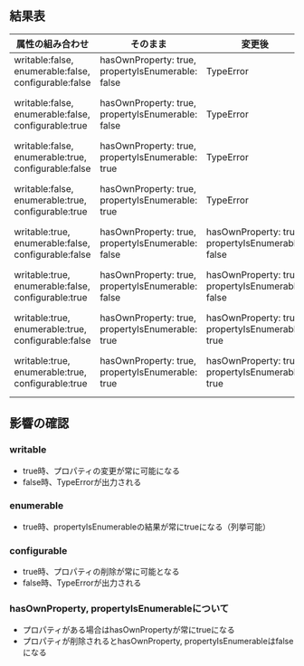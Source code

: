 ## 結果表

| 属性の組み合わせ                                     | そのまま                                          | 変更後                                            | 削除後                                             |
| ---------------------------------------------------- | ------------------------------------------------- | ------------------------------------------------- | -------------------------------------------------- |
| writable:false, enumerable:false, configurable:false | hasOwnProperty: true, propertyIsEnumerable: false | TypeError                                         | TypeError                                          |
| writable:false, enumerable:false, configurable:true  | hasOwnProperty: true, propertyIsEnumerable: false | TypeError                                         | hasOwnProperty: false, propertyIsEnumerable: false |
| writable:false, enumerable:true, configurable:false  | hasOwnProperty: true, propertyIsEnumerable: true  | TypeError                                         | TypeError                                          |
| writable:false, enumerable:true, configurable:true   | hasOwnProperty: true, propertyIsEnumerable: true  | TypeError                                         | hasOwnProperty: false, propertyIsEnumerable: false |
| writable:true, enumerable:false, configurable:false  | hasOwnProperty: true, propertyIsEnumerable: false | hasOwnProperty: true, propertyIsEnumerable: false | TypeError                                          |
| writable:true, enumerable:false, configurable:true   | hasOwnProperty: true, propertyIsEnumerable: false | hasOwnProperty: true, propertyIsEnumerable: false | hasOwnProperty: false, propertyIsEnumerable: false |
| writable:true, enumerable:true, configurable:false   | hasOwnProperty: true, propertyIsEnumerable: true  | hasOwnProperty: true, propertyIsEnumerable: true  | TypeError                                          |
| writable:true, enumerable:true, configurable:true    | hasOwnProperty: true, propertyIsEnumerable: true  | hasOwnProperty: true, propertyIsEnumerable: true  | hasOwnProperty: false, propertyIsEnumerable: false |

## 影響の確認

### writable

- true時、プロパティの変更が常に可能になる
- false時、TypeErrorが出力される

### enumerable

- true時、propertyIsEnumerableの結果が常にtrueになる（列挙可能）

### configurable

- true時、プロパティの削除が常に可能となる
- false時、TypeErrorが出力される

### hasOwnProperty, propertyIsEnumerableについて

- プロパティがある場合はhasOwnPropertyが常にtrueになる
- プロパティが削除されるとhasOwnProperty, propertyIsEnumerableはfalseになる
